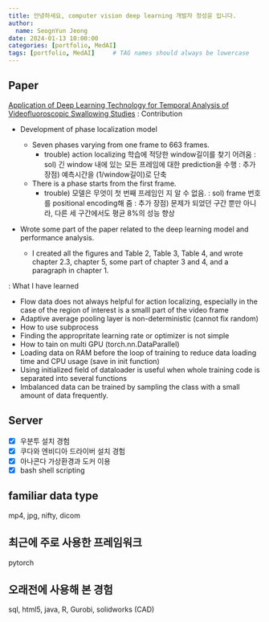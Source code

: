 ```yaml
---
title: 안녕하세요, computer vision deep learning 개발자 정성윤 입니다.
author:
  name: SeognYun Jeong
date: 2024-01-13 10:00:00
categories: [portfolio, MedAI]
tags: [portfolio, MedAI]     # TAG names should always be lowercase
---
```


## Paper
[Application of Deep Learning Technology for Temporal Analysis of Videofluoroscopic Swallowing Studies](https://doi.org/10.1038/s41598-023-44802-3)
: Contribution
  - Development of phase localization model
    + Seven phases varying from one frame to 663 frames.
      * trouble) action localizing 학습에 적당한 window길이를 찾기 어려움
      : sol) 긴 window 내에 있는 모든 프레임에 대한 prediction을 수행
      : 추가 장점) 예측시간을 (1/window길이)로 단축
    + There is a phase starts from the first frame.
      * trouble) 모델은 무엇이 첫 번째 프레임인 지 알 수 없음. 
      : sol) frame 번호를 positional encoding해 줌
      : 추가 장점) 문제가 되었던 구간 뿐만 아니라, 다른 세 구간에서도 평균 8%의 성능 향상
  - Wrote some part of the paper related to the deep learning model and performance analysis.
    + I created all the figures and Table 2, Table 3, Table 4, and wrote chapter 2.3, chapter 5, some part of chapter 3 and 4, and a paragraph in chapter 1.

    <!-- + tukey test   [ref](http://vassarstats.net/)
      * whether the model's outperformance was statistically significant
      : The performance of the proposed model for four phases were statistically better than that of the existing models. 
    + t-test 
      * whether there were the models's performance based on gender, age, and Penetration-Aspiration Score (PAS). -->
      
: What I have learned
  - Flow data does not always helpful for action localizing, especially in the case of the region of interest is a smalll part of the video frame
  - Adaptive average pooling layer is non-deterministic (cannot fix random)
  - How to use subprocess
  - Finding the appropritate learning rate or optimizer is not simple
  - How to tain on multi GPU (torch.nn.DataParallel)
  - Loading data on RAM before the loop of training to reduce data loading time and CPU usage (save in init function)
  - Using initialized field of dataloader is useful when whole training code is separated into several functions
  - Imbalanced data can be trained by sampling the class with a small amount of data frequently.

## Server
- [x] 우분투 설치 경험
- [x] 쿠다와 엔비디아 드라이버 설치 경험
- [x] 아나콘다 가상환경과 도커 이용
- [x] bash shell scripting

## familiar data type
mp4, jpg, nifty, dicom

## 최근에 주로 사용한 프레임워크
pytorch

## 오래전에 사용해 본 경험
sql, html5, java, R, Gurobi, solidworks (CAD)